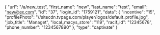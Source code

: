 {
    "url": "\/a\/new_test",
    "first_name": "new",
    "last_name": "test",
    "email": "new@ex.com",
    "id": "37",
    "login_id": "1759121",
    "data": {
        "incentive": "15",
        "profilePhoto": "\/\/sitecdn.tvpage.com\/player\/logos\/default_profile.jpg",
        "job_title": "Managet",
        "local_macys_store": "119",
        "racif_id": "12345678",
        "phone_number": "1234567890"
    },
    "type": "captivate"
}